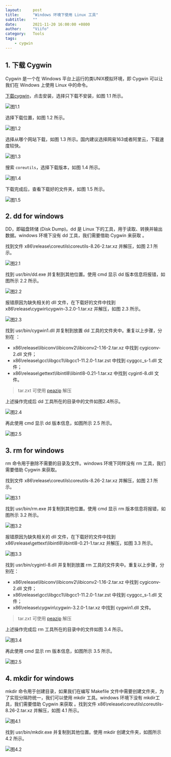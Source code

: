 ```yaml
---
layout:     post
title:      "Windows 环境下使用 Linux 工具"
subtitle:   ""
date:       2021-11-20 16:00:00 +0800
author:     "Viifo"
category:   Tools
tags:
    - cygwin
---
```



## 1. 下载 Cygwin

Cygwin 是一个在 Windows 平台上运行的类UNIX模拟环境，即 Cygwin 可以让我们在 Windows 上使用 Linux 中的命令。

[下载cygwin](https://cygwin.com/setup-x86.exe)，点击安装，选择只下载不安装，如图 1.1 所示。

![图1.1](/resource/images/tools/cygwin/cmd/1.1.jpg)

选择下载位置，如图 1.2 所示。

![图1.2](/resource/images/tools/cygwin/cmd/1.2.jpg)

选择从哪个网站下载，如图 1.3 所示。国内建议选择网易163或者阿里云，下载速度较快。

![图1.3](/resource/images/tools/cygwin/cmd/1.3.jpg)

搜索 `coreutils`，选择下载版本，如图 1.4 所示。

![图1.4](/resource/images/tools/cygwin/cmd/1.4.jpg)

下载完成后，查看下载好的文件夹，如图 1.5 所示。

![图1.5](/resource/images/tools/cygwin/cmd/1.5.jpg)



## 2. dd for windows

DD，即磁盘转储 (Disk Dump)。dd 是 Linux 下的工具，用于读取、转换并输出数据。windows 环境下没有 dd 工具，我们需要借助 Cygwin 来获取 。

找到文件 x86\release\coreutils\coreutils-8.26-2.tar.xz 并解压，如图 2.1 所示。

![图2.1](/resource/images/tools/cygwin/cmd/2.1.jpg)


​找到 usr/bin/dd.exe 并复制到其他位置。使用 cmd 显示 dd 版本信息将报错，如图所示 2.2 所示。

![图2.2](/resource/images/tools/cygwin/cmd/2.2.jpg)

报错原因为缺失相关的 dll 文件，在下载好的文件中找到 x86\release\cygwin\cygwin-3.2.0-1.tar.xz 并解压，如图 2.3 所示。

![图2.3](/resource/images/tools/cygwin/cmd/2.3.jpg)

找到 usr/bin/cygwin1.dll 并复制到放置 dd 工具的文件夹中。重复以上步骤，分别在 ：

* x86\release\libiconv\libiconv2\libiconv2-1.16-2.tar.xz 中找到 cygiconv-2.dll 文件；
* x86\release\gcc\libgcc1\libgcc1-11.2.0-1.tar.zst 中找到  cyggcc_s-1.dll 文件；
* x86\release\gettext\libintl8\libintl8-0.21-1.tar.xz 中找到 cygintl-8.dll 文件。

> tar.zxt 可使用 [peazip](https://peazip.github.io/peazip-64bit.html) 解压

上述操作完成后 dd 工具所在的目录中的文件如图2.4所示。

![图2.4](/resource/images/tools/cygwin/cmd/2.4.jpg)

再此使用 cmd 显示 dd 版本信息，如图所示 2.5 所示。

![图2.5](/resource/images/tools/cygwin/cmd/2.5.jpg)



## 3. rm for windows

rm 命令用于删除不需要的目录及文件。windows 环境下同样没有 rm 工具，我们需要借助 Cygwin 来获取。

找到文件 x86\release\coreutils\coreutils-8.26-2.tar.xz 并解压，如图 2.1 所示。

![图3.1](/resource/images/tools/cygwin/cmd/2.1.jpg)

找到 usr/bin/rm.exe 并复制到其他位置。使用 cmd 显示 rm 版本信息将报错，如图所示 3.2 所示。

![图3.2](/resource/images/tools/cygwin/cmd/3.2.jpg)

报错原因为缺失相关的 dll 文件，在下载好的文件中找到 x86\release\gettext\libintl8\libintl8-0.21-1.tar.xz 并解压，如图 3.3 所示。

![图3.3](/resource/images/tools/cygwin/cmd/3.3.jpg)

找到 usr/bin/cygintl-8.dll 并复制到放置 rm 工具的文件夹中。重复以上步骤，分别在：

* x86\release\libiconv\libiconv2\libiconv2-1.16-2.tar.xz 中找到 cygiconv-2.dll 文件；
* x86\release\gcc\libgcc1\libgcc1-11.2.0-1.tar.zst 中找到  cyggcc_s-1.dll 文件；
* x86\release\cygwin\cygwin-3.2.0-1.tar.xz 中找到 cygwin1.dll 文件。

> tar.zxt 可使用 [peazip](https://peazip.github.io/peazip-64bit.html) 解压

上述操作完成后 rm 工具所在的目录中的文件如图 3.4 所示。

![图3.4](/resource/images/tools/cygwin/cmd/3.4.jpg)

再此使用 cmd 显示 rm 版本信息，如图所示 3.5 所示。

![图2.5](/resource/images/tools/cygwin/cmd/3.5.jpg)



## 4. mkdir for windows

mkdir 命令用于创建目录，如果我们在编写 Makefile 文件中需要创建文件夹，为了实现分隔符统一，我们可以使用 mkdir 工具。windows 环境下没有 mkdir工具，我们需要借助 Cygwin 来获取 。找到文件 x86\release\coreutils\coreutils-8.26-2.tar.xz 并解压，如图 4.1 所示。

![图4.1](/resource/images/tools/cygwin/cmd/2.1.jpg)

 找到 usr/bin/mkdir.exe 并复制到其他位置。使用  mkdir 创建文件夹，如图所示 4.2 所示。

![图4.2](/resource/images/tools/cygwin/cmd/4.2.jpg)
